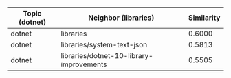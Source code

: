 | Topic (dotnet) | Neighbor (libraries) | Similarity |
|-------------|-------------------|------------|
| dotnet | libraries | 0.6000 |
| dotnet | libraries/system-text-json | 0.5813 |
| dotnet | libraries/dotnet-10-library-improvements | 0.5505 |
